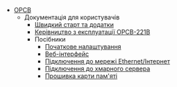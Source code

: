 - [OPCB](/ua/OPCB/)
  - Документація для користувачів
    - [Швидкий старт та додатки](/ua/OPCB/User_Docs/Quick_Start/)
    - [Керівництво з експлуатації OPCB-221B](/ua/OPCB/User_Docs/OPCB-221B_Manual/)
    - Посібники
      - [Початкове налаштування](/ua/OPCB/User_Docs/Guides/Initial_Setup.md)
      - [Веб-інтерфейс](/ua/OPCB/User_Docs/Guides/Web_Interface.md)
      - [Підключення до мережі Ethernet/Інтернет](/ua/OPCB/User_Docs/Guides/Ethernet_Internet_Connection.md)
      - [Підключення до хмарного сервера](/ua/OPCB/User_Docs/Guides/Cloud_Server_Connection.md)
      - [Прошивка карти пам'яті](/ua/OPCB/User_Docs/Guides/Memory_Card_Flashing.md)
